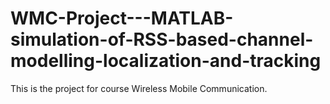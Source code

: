 # WMC-Project---MATLAB-simulation-of-RSS-based-channel-modelling-localization-and-tracking
This is the project for course Wireless Mobile Communication.
